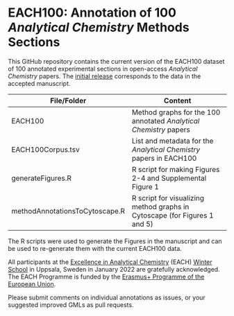 # EACH100: Annotation of 100 *Analytical Chemistry* Methods Sections

This GitHub repository contains the current version of the EACH100 dataset of 100 annotated experimental sections in open-access *Analytical Chemistry* papers. The [initial release]() corresponds to the data in the accepted manuscript.

| File/Folder                     | Content                                                                   |
| --------------------------------|---------------------------------------------------------------------------|
| EACH100                         | Method graphs for the 100 annotated *Analytical Chemistry* papers           |
| EACH100Corpus.tsv               | List and metadata for the *Analytical Chemistry* papers in EACH100          |
| generateFigures.R               | R script for making Figures 2-4 and Supplemental Figure 1                 |
| methodAnnotationsToCytoscape.R  | R script for visualizing method graphs in Cytoscape (for Figures 1 and 5) |

The R scripts were used to generate the Figures in the manuscript and can be used to re-generate them with the current EACH100 data.

All participants at the [Excellence in Analytical Chemistry](https://each.ut.ee/EACH/)
(EACH) [Winter School](https://each.ut.ee/EACH/each-winter-school/) in Uppsala, Sweden in January 2022 are gratefully acknowledged. The EACH Programme is funded by the [Erasmus+ Programme of the European Union](https://erasmus-plus.ec.europa.eu/projects/search/details/586571-EPP-1-2017-1-EE-EPPKA1-JMD-MOB).

Please submit comments on individual annotations as issues, or your suggested improved GMLs as pull requests.
